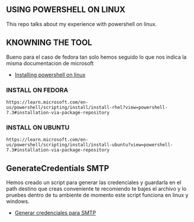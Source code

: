 USING POWERSHELL ON LINUX
------------------------------------------------

This repo talks about my  experience with powershell on linux.

## KNOWNING THE TOOL
Bueno para el caso de fedora tan solo hemos seguido lo que nos indica la misma documentacion de microsoft
- [Installing powershell on linux](https://learn.microsoft.com/en-us/powershell/scripting/install/installing-powershell-on-linux?view=powershell-7.3)


### INSTALL ON FEDORA

```shell
https://learn.microsoft.com/en-us/powershell/scripting/install/install-rhel?view=powershell-7.3#installation-via-package-repository

```

### INSTALL ON UBUNTU

```shell
https://learn.microsoft.com/en-us/powershell/scripting/install/install-ubuntu?view=powershell-7.3#installation-via-package-repository
```

## GenerateCredentials SMTP
Hemos creado un script para generar las credenciales y guardarla en el path destino que creas conveniente te recomiendo te bajes el archivo y lo pruebes dentro de tu ambiente de momento este script funciona en linux y windows.

- [Generar credenciales para SMTP](
    https://raw.githubusercontent.com/carlossiguam/prj-linuxpowershell/main/generateCredentialsSMTP.ps1
)